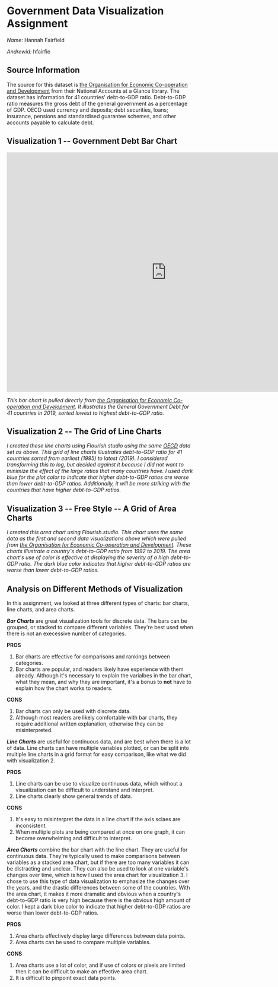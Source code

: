 
# Government Data Visualization Assignment
_Name:_ Hannah Fairfield 

_Andrewid:_ hfairfie

## Source Information
The source for this dataset is [the Organisation for Economic Co-operation and Development](https://data.oecd.org/gga/general-government-debt.htm) from their National Accounts at a Glance library. The dataset has information for 41 countries' debt-to-GDP ratio. Debt-to-GDP ratio measures the gross debt of the general government as a percentage of GDP. OECD used currency and deposits; debt securities, loans; insurance, pensions and standardised guarantee schemes, and other accounts payable to calculate debt. 

## Visualization 1 -- Government Debt Bar Chart

<iframe src="https://data.oecd.org/chart/6S4n" width="860" height="645" style="border: 0" mozallowfullscreen="true" webkitallowfullscreen="true" allowfullscreen="true"><a href="https://data.oecd.org/chart/6S4n" target="_blank">OECD Chart: General government debt, Total, % of GDP, Annual, 2019</a></iframe>

*This bar chart is pulled directly from [the Organisation for Economic Co-operation and Development](https://data.oecd.org/gga/general-government-debt.htm). It illustrates the General Government Debt for 41 countries in 2019, sorted lowest to highest debt-to-GDP ratio.*

## Visualization 2 -- The Grid of Line Charts

<div class="flourish-embed flourish-chart" data-src="visualisation/11692774"><script src="https://public.flourish.studio/resources/embed.js"></script></div>

*I created these line charts using Flourish.studio using the same [OECD](https://data.oecd.org/gga/general-government-debt.htm) data set as above. This grid of line charts illustrates debt-to-GDP ratio for 41 countries sorted from  earliest (1995) to latest (2019). I considered transforming this to log, but decided against it because I did not want to minimize the effect of the large ratios that many countries have. I used dark blue for the plot color to indicate that higher debt-to-GDP ratios are worse than lower debt-to-GDP ratios. Additionally, it will be more striking with the countries that have higher debt-to-GDP ratios.*

## Visualization 3 -- Free Style -- A Grid of Area Charts

<div class="flourish-embed flourish-chart" data-src="visualisation/11702884"><script src="https://public.flourish.studio/resources/embed.js"></script></div>

*I created this area chart using Flourish.studio. This chart uses the same data as the first and second data visualizations above which were pulled from [the Organisation for Economic Co-operation and Development](https://data.oecd.org/gga/general-government-debt.htm). These charts illustrate a country's debt-to-GDP ratio from 1992 to 2019. The area chart's use of color is effective at displaying the severity of a high debt-to-GDP ratio. The dark blue color  indicates that higher debt-to-GDP ratios are worse than lower debt-to-GDP ratios.* 

## Analysis on Different Methods of Visualization

In this assignment, we looked at three different types of charts: bar charts, line charts, and area charts.

**_Bar Charts_** are great visualization tools for discrete data. The bars can be grouped, or stacked to compare different variables. They're best used when there is not an execessive number of categories.

**PROS**
1. Bar charts are effective for comparisons and rankings between categories.
2. Bar charts are popular, and readers likely have experience with them already. Although it's necessary to explain the varialbes in the bar chart, what they mean, and why they are important, it's a bonus to **not** have to explain how the chart works to readers. 

**CONS**
1. Bar charts can only be used with discrete data.
2. Although most readers are likely comfortable with bar charts, they require additional written explanation, otherwise they can be misinterpreted. 

**_Line Charts_** are useful for continuous data, and are best when there is a lot of data. Line charts can have multiple variables plotted, or can be split into multiple line charts in a grid format for easy comparison, like what we did with visualization 2.

**PROS**
1. Line charts can be use to visualize continuous data, which without a visualization can be difficult to understand and interpret.
2. Line charts clearly show general trends of data.

**CONS**
1. It's easy to misinterpret the data in a line chart if the axis sclaes are inconsistent.
2. When multiple plots are being compared at once on one graph, it can become overwhelming and difficult to interpret. 

**_Area Charts_** combine the bar chart with the line chart. They are useful for continuous data. They're typically used to make comparisons between variables as a stacked area chart, but if there are too many variables it can be distracting and unclear. They can also be used to look at one variable's changes over time, which is how I used the area chart for visualization 3. I chose to use this type of data visualization to emphasize the changes over the years, and the drastic differences between some of the countries. With the area chart, it makes it more dramatic and obvious when a country's debt-to-GDP ratio is very high because there is the obvious high amount of color. I kept a dark blue color to indicate that higher debt-to-GDP ratios are worse than lower debt-to-GDP ratios.

**PROS** 
1. Area charts effectively display large differences between data points.
2. Area charts can be used to compare multiple variables. 

**CONS**
1. Area charts use a lot of color, and if use of colors or pixels are limited then it can be difficult to make an effective area chart.
2. It is difficult to pinpoint exact data points.
